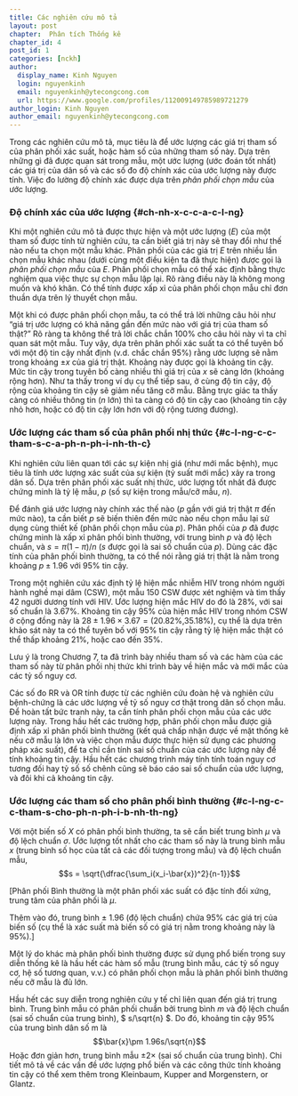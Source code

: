 ```yaml
---
title: Các nghiên cứu mô tả
layout: post
chapter:  Phân tích Thống kê
chapter_id: 4
post_id: 1
categories: [nckh]
author:
  display_name: Kinh Nguyen
  login: nguyenkinh
  email: nguyenkinh@ytecongcong.com
  url: https://www.google.com/profiles/112009149785989721279
author_login: Kinh Nguyen
author_email: nguyenkinh@ytecongcong.com
---
```


Trong các nghiên cứu mô tả, mục tiêu là để ước lượng các giá trị tham số của phân phối xác suất, hoặc hàm số của những tham số này. Dựa trên những gì đã được quan sát trong mẫu, một ước lượng (ước đoán tốt nhất) các giá trị của dân số và các số đo độ chính xác của ước lượng này được tính. Việc đo lường độ chính xác được dựa trên _phân phối chọn mẫu_ của ước lượng.

### Độ chính xác của ước lượng {#ch-nh-x-c-c-a-c-l-ng}

Khi một nghiên cứu mô tả được thực hiện và một ước lượng (_E_) của một tham số được tính từ nghiên cứu, ta cần biết giá trị này sẽ thay đổi như thế nào nếu ta chọn một mẫu khác. Phân phối của các giá trị _E_ trên nhiều lần chọn mẫu khác nhau (dưới cùng một điều kiện ta đã thực hiện) được gọi là _phân phối chọn mẫu_ của _E_. Phân phối chọn mẫu có thể xác định bằng thực nghiệm qua việc thực sự chọn mẫu lập lại. Rõ ràng điều này là không mong muốn và khó khăn. Có thể tính được xấp xỉ của phân phối chọn mẫu chỉ đơn thuần dựa trên lý thuyết chọn mẫu.

Một khi có được phân phối chọn mẫu, ta có thể trả lời những câu hỏi như “giá trị ước lượng có khả năng gần đến mức nào với giá trị của tham số thật?” Rõ ràng ta không thể trả lời chắc chắn 100% cho câu hỏi này vì ta chỉ quan sát một mẫu. Tuy vậy, dựa trên phân phối xác suất ta có thể tuyên bố với một độ tin cậy nhất định (v.d. chắc chắn 95%) rằng ước lượng sẽ nằm trong khoảng ±_x_ của giá trị thật. Khoảng này được gọi là khoảng tin cậy. Mức tin cậy trong tuyên bố càng nhiều thì giá trị của _x_ sẽ càng lớn (khoảng rộng hơn). Như ta thấy trong ví dụ cụ thể tiếp sau, ở cùng độ tin cậy, độ rộng của khoảng tin cậy sẽ giảm nếu tăng cỡ mẫu. Bằng trực giác ta thấy càng có nhiều thông tin (_n_ lớn) thì ta càng có độ tin cậy cao (khoảng tin cậy nhỏ hơn, hoặc có độ tin cậy lớn hơn với độ rộng tương đương).

### Ước lượng các tham số của phân phối nhị thức {#c-l-ng-c-c-tham-s-c-a-ph-n-ph-i-nh-th-c}

Khi nghiên cứu liên quan tới các sự kiện nhị giá (như mới mắc bệnh), mục tiêu là tính ước lượng xác suất của sự kiện (tỷ suất mới mắc) xảy ra trong dân số. Dựa trên phân phối xác suất nhị thức, ước lượng tốt nhất đã được chứng minh là tỷ lệ mẫu, _p_ (số sự kiện trong mẫu/cỡ mẫu, _n_).

Để đánh giá ước lượng này chính xác thế nào (_p_ gần với giá trị thật _π_ đến mức nào), ta cần biết _p_ sẽ biến thiên đến mức nào nếu chọn mẫu lại sử dụng cùng thiết kế (phân phối chọn mẫu của _p_). Phân phối của _p_ đã được chứng minh là xấp xỉ phân phối bình thường, với trung bình _p_ và độ lệch chuẩn, và _s_ = _π_(1 − _π_)/_n_ (_s_ được gọi là sai số chuẩn của _p_). Dùng các đặc tính của phân phối bình thường, ta có thể nói rằng giá trị thật là nằm trong khoảng _p_ ± 1.96 với 95% tin cậy.

Trong một nghiên cứu xác định tỷ lệ hiện mắc nhiễm HIV trong nhóm người hành nghề mại dâm (CSW), một mẫu 150 CSW được xét nghiệm và tìm thấy 42 người dương tính với HIV. Ước lượng hiện mắc HIV do đó là 28%, với sai số chuẩn là 3.67%. Khoảng tin cậy 95% của hiện mắc HIV trong nhóm CSW ở cộng đồng này là 28 ± 1.96 × 3.67 = (20.82%,35.18%), cụ thể là dựa trên khảo sát này ta có thể tuyên bố với 95% tin cậy rằng tỷ lệ hiện mắc thật có thể thấp khoảng 21%, hoặc cao đến 35%.

Lưu ý là trong Chương 7, ta đã trình bày nhiều tham số và các hàm của các tham số này từ phân phối nhị thức khi trình bày về hiện mắc và mới mắc của các tỷ số nguy cơ.

Các số đo RR và OR tính được từ các nghiên cứu đoàn hệ và nghiên cứu bệnh-chứng là các ước lượng về tỷ số nguy cơ thật trong dân số chọn mẫu. Để hoàn tất bức tranh này, ta cần tính phân phối chọn mẫu của các ước lượng này. Trong hầu hết các trường hợp, phân phối chọn mẫu được giả định xấp xỉ phân phối bình thường (kết quả chấp nhận được về mặt thống kê nếu cỡ mẫu là lớn và việc chọn mẫu được thực hiện sử dụng các phương pháp xác suất), để ta chỉ cần tính sai số chuẩn của các ước lượng này để tính khoảng tin cậy. Hầu hết các chương trình máy tính tính toán nguy cơ tương đối hay tỷ số số chênh cũng sẽ báo cáo sai số chuẩn của ước lượng, và đôi khi cả khoảng tin cậy.

### Ước lượng các tham số cho phân phối bình thường {#c-l-ng-c-c-tham-s-cho-ph-n-ph-i-b-nh-th-ng}

Với một biến số _X_ có phân phối bình thường, ta sẽ cần biết trung bình _μ_ và độ lệch chuẩn _σ_. Ước lượng tốt nhất cho các tham số này là trung bình mẫu _x_ (trung bình số học của tất cả các đối tượng trong mẫu) và độ lệch chuẩn mẫu, $$s = \sqrt{\dfrac{\sum_i(x_i-\bar{x})^2}{n-1}}$$

[Phân phối Bình thường là một phân phối xác suất có đặc tính đối xứng, trung tâm của phân phối là _μ_.

Thêm vào đó, trung bình ± 1.96 (độ lệch chuẩn) chứa 95% các giá trị của biến số (cụ thể là xác suất mà biến số có giá trị nằm trong khoảng này là 95%).]

Một lý do khác mà phân phối bình thường được sử dụng phổ biến trong suy diễn thống kê là hầu hết các hàm số mẫu (trung bình mẫu, các tỷ số nguy cơ, hệ số tương quan, v.v.) có phân phối chọn mẫu là phân phối bình thường nếu cỡ mẫu là đủ lớn.

Hầu hết các suy diễn trong nghiên cứu y tế chỉ liên quan đến giá trị trung bình. Trung bình mẫu có phân phối chuẩn bởi trung bình _m_ và độ lệch chuẩn (sai số chuẩn của trung bình), $ s/\sqrt{n} $. Do đó, khoảng tin cậy 95% của trung bình dân số m là $$\bar{x}\pm 1.96s/\sqrt{n}$$ Hoặc đơn giản hơn, trung bình mẫu ±2× (sai số chuẩn của trung bình). Chi tiết mô tả về các vấn đề ước lượng phổ biến và các công thức tính khoảng tin cậy có thể xem thêm trong Kleinbaum, Kupper and Morgenstern, or Glantz.